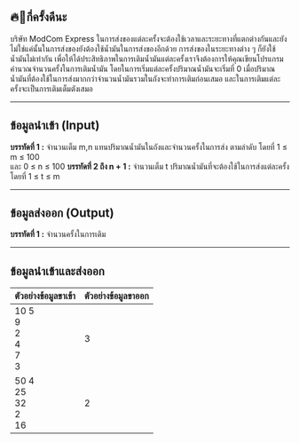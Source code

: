 ## 🔥💸กี่ครั้งดีนะ 
บริษัท ModCom Express ในการส่งของแต่ละครั้งจะต้องใช้เวลาและระยะทางที่แตกต่างกันและยังไม่ใช่แค่นั้นในการส่งของยังต้องใช้น้ำมันในการส่งของอีกด้วย การส่งของในระยะทางต่าง ๆ ก็ยังใช้น้ำมันไม่เท่ากัน เพื่อให้ได้ประสิทธิภาพในการเติมน้ำมันแต่ละครั้งเราจึงต้องการให้คุณเขียนโปรแกรมคำนวณจำนวนครั้งในการเติมน้ำมัน 
โดยในการเริ่มแต่ละครั้งปริมาณน้ำมันจะเริ่มที่ 0 เมื่อปริมาณน้ำมันที่ต้องใช้ในการส่งมากกว่าจำนวนน้ำมันรวมในถังจะทำการเติมก่อนเสมอ และในการเติมแต่ละครั้งจะเป็นการเติมเต็มตังเสมอ

-----

## ข้อมูลนำเข้า (Input) 
**บรรทัดที่ 1 :**  จำนวนเต็ม m,n แทนปริมาณน้ำมันในถังและจำนวนครั้งในการส่ง ตามลำดับ โดยที่ 1 &le; m &le; 100 <br>และ 0 &le; n &le; 100
**บรรทัดที่ 2 ถึง n + 1 :** จำนวนเต็ม t ปริมาณน้ำมันที่จะต้องใช้ในการส่งแต่ละครั้ง โดยที่ 1 &le; t &le; m 

-----

## ข้อมูลส่งออก (Output)
**บรรทัดที่ 1 :** จำนวนครั้งในการเติม

-----

## ข้อมูลนำเข้าและส่งออก
|**ตัวอย่างข้อมูลขาเข้า**|**ตัวอย่างข้อมูลขาออก**|
|-----------------------|-----------------------|
|10 5<br>9<br>2<br>4<br>7<br>3  |3|
|50 4<br>25<br>32<br>2<br>16    |2|